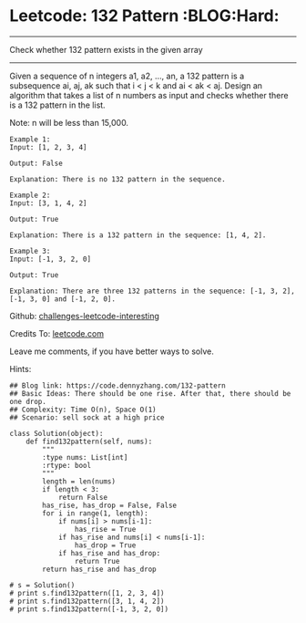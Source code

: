 # Leetcode: 132 Pattern     :BLOG:Hard:


---

Check whether 132 pattern exists in the given array  

---

Given a sequence of n integers a1, a2, &#x2026;, an, a 132 pattern is a subsequence ai, aj, ak such that i < j < k and ai < ak < aj. Design an algorithm that takes a list of n numbers as input and checks whether there is a 132 pattern in the list.  

Note: n will be less than 15,000.  

    Example 1:
    Input: [1, 2, 3, 4]
    
    Output: False
    
    Explanation: There is no 132 pattern in the sequence.

    Example 2:
    Input: [3, 1, 4, 2]
    
    Output: True
    
    Explanation: There is a 132 pattern in the sequence: [1, 4, 2].

    Example 3:
    Input: [-1, 3, 2, 0]
    
    Output: True
    
    Explanation: There are three 132 patterns in the sequence: [-1, 3, 2], [-1, 3, 0] and [-1, 2, 0].

Github: [challenges-leetcode-interesting](https://github.com/DennyZhang/challenges-leetcode-interesting/tree/master/132-pattern)  

Credits To: [leetcode.com](https://leetcode.com/problems/132-pattern/description/)  

Leave me comments, if you have better ways to solve.  

Hints:  

    ## Blog link: https://code.dennyzhang.com/132-pattern
    ## Basic Ideas: There should be one rise. After that, there should be one drop.
    ## Complexity: Time O(n), Space O(1)
    ## Scenario: sell sock at a high price

    class Solution(object):
        def find132pattern(self, nums):
            """
            :type nums: List[int]
            :rtype: bool
            """
            length = len(nums)
            if length < 3:
                return False
            has_rise, has_drop = False, False
            for i in range(1, length):
                if nums[i] > nums[i-1]:
                    has_rise = True
                if has_rise and nums[i] < nums[i-1]:
                    has_drop = True
                if has_rise and has_drop:
                    return True
            return has_rise and has_drop
    
    # s = Solution()
    # print s.find132pattern([1, 2, 3, 4])
    # print s.find132pattern([3, 1, 4, 2])
    # print s.find132pattern([-1, 3, 2, 0])
